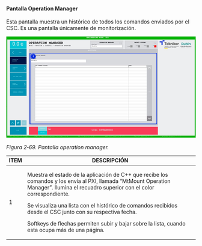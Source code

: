 #### Pantalla Operation Manager

Esta pantalla muestra un histórico de todos los comandos enviados por el CSC. Es una pantalla únicamente de
monitorización.

![](../Resources/media/image85.png)

*Figura 2‑69. Pantalla operation manager.*

<table>
<colgroup>
<col style="width: 13<col style="width: 86</colgroup>
<thead>
<tr class="header">
<th>ITEM</th>
<th>DESCRIPCIÓN</th>
</tr>
</thead>
<tbody>
<tr class="odd">
<td>1</td>
<td><p>Muestra el estado de la aplicación de C++ que recibe los comandos y los envía al PXI, llamada “MtMount Operation
Manager”. Ilumina el recuadro superior con el color correspondiente.</p>
<p>Se visualiza una lista con el histórico de comandos recibidos desde el CSC junto con su respectiva fecha.</p>
<p>Softkeys de flechas permiten subir y bajar sobre la lista, cuando esta ocupa más de una página.</p></td>
</tr>
</tbody>
</table>
